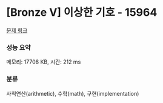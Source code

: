 # [Bronze V] 이상한 기호 - 15964 

[문제 링크](https://www.acmicpc.net/problem/15964) 

### 성능 요약

메모리: 17708 KB, 시간: 212 ms

### 분류

사칙연산(arithmetic), 수학(math), 구현(implementation)

